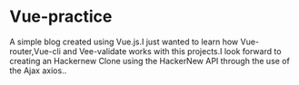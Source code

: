 # Vue-practice

A simple blog created using Vue.js.I just wanted to learn how Vue-router,Vue-cli and Vee-validate works with this projects.I look forward to creating an Hackernew Clone using the HackerNew API through the use of the Ajax axios..

